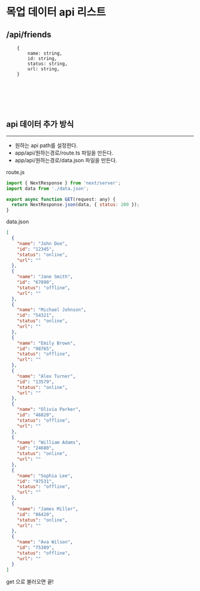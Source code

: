 # 목업 데이터 api 리스트

## /api/friends

        {
            name: string,
            id: string,
            status: string,
            url: string,
        }

<br>
<br>
<br>
<br>

## api 데이터 추가 방식

---

- 원하는 api path를 설정한다.
- app/api/원하는경로/route.ts 파일을 만든다.
- app/api/원하는경로/data.json 파일을 만든다.

route.js

```javascript
import { NextResponse } from 'next/server';
import data from './data.json';

export async function GET(request: any) {
  return NextResponse.json(data, { status: 200 });
}
```

data.json

```json
[
  {
    "name": "John Doe",
    "id": "12345",
    "status": "online",
    "url": ""
  },
  {
    "name": "Jane Smith",
    "id": "67890",
    "status": "offline",
    "url": ""
  },
  {
    "name": "Michael Johnson",
    "id": "54321",
    "status": "online",
    "url": ""
  },
  {
    "name": "Emily Brown",
    "id": "98765",
    "status": "offline",
    "url": ""
  },
  {
    "name": "Alex Turner",
    "id": "13579",
    "status": "online",
    "url": ""
  },
  {
    "name": "Olivia Parker",
    "id": "46820",
    "status": "offline",
    "url": ""
  },
  {
    "name": "William Adams",
    "id": "24680",
    "status": "online",
    "url": ""
  },
  {
    "name": "Sophia Lee",
    "id": "97531",
    "status": "offline",
    "url": ""
  },
  {
    "name": "James Miller",
    "id": "86420",
    "status": "online",
    "url": ""
  },
  {
    "name": "Ava Wilson",
    "id": "75309",
    "status": "offline",
    "url": ""
  }
]
```

get 으로 불러오면 끝!
